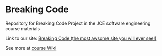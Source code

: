 Breaking Code
=============

Repository for Breaking Code Project in the JCE software engineering course materials

Link to our site: [Breaking Code (the most awsome site you will ever see!)](https://breacking-code.appspot.com)

See more at [course Wiki](https://github.com/ShahafZada/DASP/wiki)
